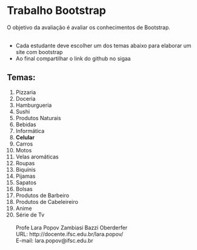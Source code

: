 <h1>Trabalho Bootstrap</h1>
O objetivo da avaliação é avaliar os conhecimentos de Bootstrap. <br><br>
<ul>
<li>Cada estudante deve escolher um dos temas abaixo para elaborar um site com bootstrap</li>
<li>Ao final compartilhar o link do github no sigaa</li>
</ul>
<h2>Temas:</h2><ol>
<li> Pizzaria</li>
<li> Doceria</li>
<li> Hamburgueria</li>
<li> Sushi</li>
<li> Produtos Naturais</li>
<li> Bebidas</li>
<li> Informática</li>
<li> <b>Celular</b></li>
<li> Carros</li>
<li> Motos</li>
<li> Velas aromáticas</li>
<li> Roupas</li>
<li> Biquínis</li>
<li> Pijamas</li>
<li> Sapatos</li>
<li> Bolsas</li>
<li> Produtos de Barbeiro</li>
<li> Produtos de Cabeleireiro</li>
<li> Anime</li>
<li> Série de Tv</li>
<br>
Profe Lara Popov Zambiasi Bazzi Oberderfer<br>
URL: http://docente.ifsc.edu.br/lara.popov/ <br>
E-mail: lara.popov@ifsc.edu.br <br>
